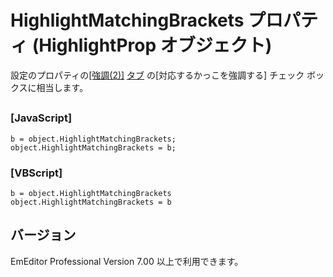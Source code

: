 # HighlightMatchingBrackets プロパティ (HighlightProp オブジェクト)

設定のプロパティの[\[強調(2)\]](../../dlg/properties/highlight2/index) [タブ](../../dlg/properties/highlight2/index) の\[対応するかっこを強調する\] チェック ボックスに相当します。

## 

### \[JavaScript\]

```
b = object.HighlightMatchingBrackets;
object.HighlightMatchingBrackets = b;
```

### \[VBScript\]

```
b = object.HighlightMatchingBrackets
object.HighlightMatchingBrackets = b
```

## バージョン

EmEditor Professional Version 7.00 以上で利用できます。
